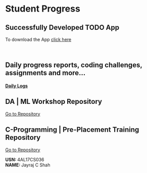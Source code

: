 # Student Progress

## Successfully Developed TODO App

To download the App <a href="https://drive.google.com/open?id=18oDtD91TdDJLTxSzbBS7MvOTCpTYe9Gw">click here</a>

<br>

## Daily progress reports, coding challenges, assignments and more...

#### <a href="https://github.com/alvas-education-foundation/CSE-JayrajShah-4AL17CS036/blob/master/daily_progress/DAILY_LOGS.md">Daily Logs</a>

## DA | ML Workshop Repository

<a href="https://github.com/JayrajShah/DataAnalysis-MachineLearning-with-Python">Go to Repository</a>

## C-Programming | Pre-Placement Training Repository

<a href="https://github.com/JayrajShah/C-Programming-Placement-Training">Go to Repository</a>

<b> USN: </b> 4AL17CS036 <br>
<b> NAME: </b> Jayraj C Shah
